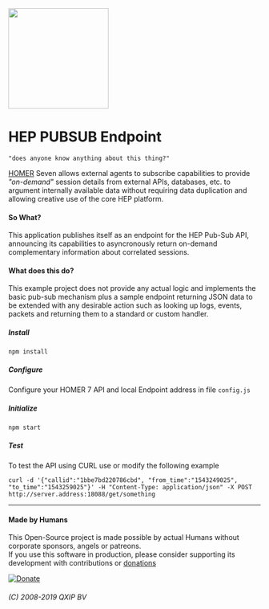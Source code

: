<img src="https://user-images.githubusercontent.com/1423657/55069501-8348c400-5084-11e9-9931-fefe0f9874a7.png" width=200/>

# HEP PUBSUB Endpoint
    "does anyone know anything about this thing?"

[HOMER](https://github.com/sipcapture/homer-app) Seven allows external agents to subscribe capabilities to provide *"on-demand"* session details from external APIs, databases, etc. to argument internally available data without requiring data duplication and allowing creative use of the core HEP platform.

#### So What?

This application publishes itself as an endpoint for the HEP Pub-Sub API, announcing its capabilities to asyncronously return on-demand complementary information about correlated sessions.

#### What does this do?
This example project does not provide any actual logic and implements the basic pub-sub mechanism plus a sample endpoint returning JSON data to be extended with any desirable action such as looking up logs, events, packets and returning them to a standard or custom handler.

##### Install
```
npm install
```
##### Configure
Configure your HOMER 7 API and local Endpoint address in file `config.js`

##### Initialize
```
npm start
```
##### Test
To test the API using CURL use or modify the following example
```
curl -d '{"callid":"1bbe7bd220786cbd", "from_time":"1543249025", "to_time":"1543259025"}' -H "Content-Type: application/json" -X POST http://server.address:18088/get/something
```

---------

#### Made by Humans
This Open-Source project is made possible by actual Humans without corporate sponsors, angels or patreons.<br>
If you use this software in production, please consider supporting its development with contributions or [donations](https://www.paypal.com/cgi-bin/webscr?cmd=_donations&business=donation%40sipcapture%2eorg&lc=US&item_name=SIPCAPTURE&no_note=0&currency_code=EUR&bn=PP%2dDonationsBF%3abtn_donateCC_LG%2egif%3aNonHostedGuest)

[![Donate](https://www.paypalobjects.com/en_US/i/btn/btn_donateCC_LG.gif)](https://www.paypal.com/cgi-bin/webscr?cmd=_donations&business=donation%40sipcapture%2eorg&lc=US&item_name=SIPCAPTURE&no_note=0&currency_code=EUR&bn=PP%2dDonationsBF%3abtn_donateCC_LG%2egif%3aNonHostedGuest) 

###### (C) 2008-2019 QXIP BV
